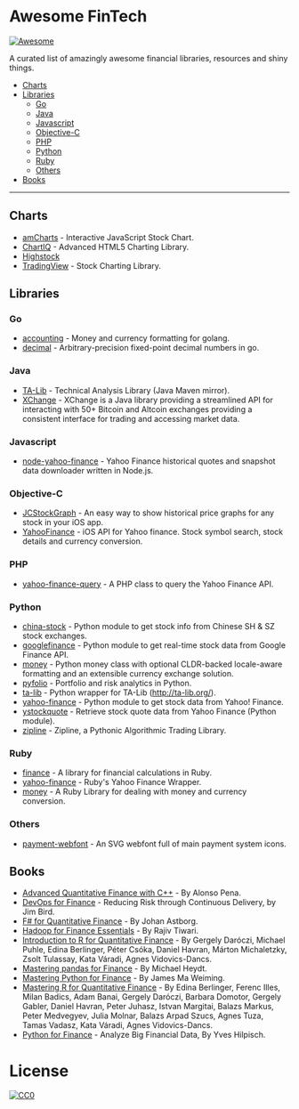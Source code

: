 # **Awesome FinTech**

 [![Awesome](https://cdn.rawgit.com/sindresorhus/awesome/d7305f38d29fed78fa85652e3a63e154dd8e8829/media/badge.svg)](https://github.com/sindresorhus/awesome)

A curated list of amazingly awesome financial libraries, resources and shiny things.

- [Charts](#charts)
- [Libraries](#libraries)
  - [Go](#go)
  - [Java](#java)
  - [Javascript](#javascript)
  - [Objective-C](#objective-c)
  - [PHP](#php)
  - [Python](#python)
  - [Ruby](#ruby)
  - [Others](#others)
- [Books](#books)

---

## Charts
* [amCharts](http://www.amcharts.com/stock-chart/) - Interactive JavaScript Stock Chart.
* [ChartIQ](https://www.chartiq.com/products/html5-charting-library/) - Advanced HTML5 Charting Library.
* [Highstock](https://github.com/highslide-software/highstock-release)
* [TradingView](https://www.tradingview.com/HTML5-stock-forex-bitcoin-charting-library/) - Stock Charting Library.

## Libraries

### Go
* [accounting](https://github.com/leekchan/accounting) - Money and currency formatting for golang.
* [decimal](https://github.com/shopspring/decimal) - Arbitrary-precision fixed-point decimal numbers in go.

### Java
* [TA-Lib](https://github.com/BYVoid/TA-Lib) - Technical Analysis Library (Java Maven mirror).
* [XChange](https://github.com/timmolter/XChange) - XChange is a Java library providing a streamlined API for interacting with 50+ Bitcoin and Altcoin exchanges providing a consistent interface for trading and accessing market data.

### Javascript
* [node-yahoo-finance](https://github.com/pilwon/node-yahoo-finance) - Yahoo Finance historical quotes and snapshot data downloader written in Node.js.

### Objective-C
* [JCStockGraph](https://github.com/jconst/JCStockGraph) - An easy way to show historical price graphs for any stock in your iOS app.
* [YahooFinance](https://github.com/bjornsallarp/YahooFinance) - iOS API for Yahoo finance. Stock symbol search, stock details and currency conversion.

### PHP
* [yahoo-finance-query](https://github.com/dirkolbrich/yahoo-finance-query) - A PHP class to query the Yahoo Finance API.

### Python
* [china-stock](https://github.com/fuermosi777/china-stock) - Python module to get stock info from Chinese SH & SZ stock exchanges.
* [googlefinance](https://github.com/hongtaocai/googlefinance) - Python module to get real-time stock data from Google Finance API.
* [money](https://github.com/carlospalol/money) - Python money class with optional CLDR-backed locale-aware formatting and an extensible currency exchange solution.
* [pyfolio](https://github.com/quantopian/pyfolio) - Portfolio and risk analytics in Python.
* [ta-lib](https://github.com/mrjbq7/ta-lib) - Python wrapper for TA-Lib (http://ta-lib.org/).
* [yahoo-finance](https://github.com/lukaszbanasiak/yahoo-finance) - Python module to get stock data from Yahoo! Finance.
* [ystockquote](https://github.com/cgoldberg/ystockquote) - Retrieve stock quote data from Yahoo Finance (Python module).
* [zipline](https://github.com/quantopian/zipline) - Zipline, a Pythonic Algorithmic Trading Library.

### Ruby
* [finance](https://github.com/wkranec/finance) - A library for financial calculations in Ruby.
* [yahoo-finance](https://github.com/herval/yahoo-finance) - Ruby's Yahoo Finance Wrapper.
* [money](https://github.com/RubyMoney/money) - A Ruby Library for dealing with money and currency conversion.

### Others
* [payment-webfont](https://github.com/orlandotm/payment-webfont) - An SVG webfont full of main payment system icons.

## Books
* [Advanced Quantitative Finance with C++](http://shop.oreilly.com/product/9781782167228.do) - By Alonso Pena.
* [DevOps for Finance](http://www.oreilly.com/webops-perf/free/devops-for-finance.csp) - Reducing Risk through Continuous Delivery, by Jim Bird.
* [F# for Quantitative Finance](http://shop.oreilly.com/product/9781782164623.do) - By Johan Astborg.
* [Hadoop for Finance Essentials](http://shop.oreilly.com/product/9781784395162.do) - By Rajiv Tiwari.
* [Introduction to R for Quantitative Finance](http://shop.oreilly.com/product/9781783280933.do) - By Gergely Daróczi, Michael Puhle, Edina Berlinger, Péter Csóka, Daniel Havran, Márton Michaletzky, Zsolt Tulassay, Kata Váradi, Agnes Vidovics-Dancs.
* [Mastering pandas for Finance](http://shop.oreilly.com/product/9781783985104.do) - By Michael Heydt.
* [Mastering Python for Finance](http://shop.oreilly.com/product/9781784394516.do) - By James Ma Weiming.
* [Mastering R for Quantitative Finance](http://shop.oreilly.com/product/9781783552078.do) - By Edina Berlinger, Ferenc Illes, Milan Badics, Adam Banai, Gergely Daróczi, Barbara Domotor, Gergely Gabler, Daniel Havran, Peter Juhasz, Istvan Margitai, Balazs Markus, Peter Medvegyev, Julia Molnar, Balazs Arpad Szucs, Agnes Tuza, Tamas Vadasz, Kata Váradi, Agnes Vidovics-Dancs.
* [Python for Finance](http://shop.oreilly.com/product/0636920032441.do) - Analyze Big Financial Data, By Yves Hilpisch.

# License

[![CC0](http://i.creativecommons.org/p/zero/1.0/88x31.png)](http://creativecommons.org/publicdomain/zero/1.0/)
